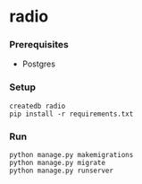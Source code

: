 # radio

### Prerequisites
- Postgres

### Setup
```
createdb radio
pip install -r requirements.txt
```

### Run
```
python manage.py makemigrations
python manage.py migrate
python manage.py runserver
```